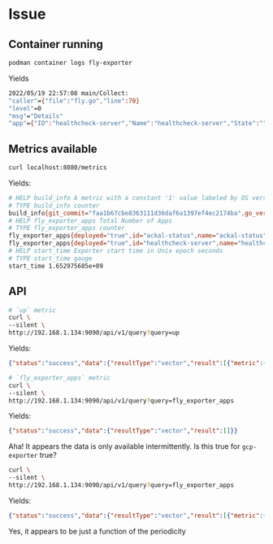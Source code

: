 # Issue

## Container running

```bash
podman container logs fly-exporter
```
Yields

```bash
2022/05/19 22:57:08 main/Collect:
"caller"={"file":"fly.go","line":70}
"level"=0
"msg"="Details"
"app"={"ID":"healthcheck-server","Name":"healthcheck-server","State":"","Status":"running","Deployed":true,"Hostname":"healthcheck-server.fly.dev",...}
```

## Metrics available

```bash
curl localhost:8080/metrics
```
Yields:
```bash
# HELP build_info A metric with a constant '1' value labeled by OS version, Go version, and the Git commit of the exporter
# TYPE build_info counter
build_info{git_commit="faa1b67cbe8363111d36daf6a1397ef4ec2174ba",go_version="go1.18.2",os_version="5.15.32-v8+"} 1
# HELP fly_exporter_apps Total Number of Apps
# TYPE fly_exporter_apps counter
fly_exporter_apps{deployed="true",id="ackal-status",name="ackal-status",org_slug="personal",status="running"} 1
fly_exporter_apps{deployed="true",id="healthcheck-server",name="healthcheck-server",org_slug="personal",status="running"} 1
# HELP start_time Exporter start time in Unix epoch seconds
# TYPE start_time gauge
start_time 1.652975685e+09
```

## API

```bash
# `up` metric
curl \
--silent \
http://192.168.1.134:9090/api/v1/query?query=up
```
Yields:
```JSON
{"status":"success","data":{"resultType":"vector","result":[{"metric":{"__name__":"up","instance":"localhost:9090","job":"prometheus-server"},"value":[1652992714.048,"1"]},{"metric":{"__name__":"up","instance":"localhost:9093","job":"alertmanager"},"value":[1652992714.048,"1"]}]}}
```

```bash
# `fly_exporter_apps` metric
curl \
--silent \
http://192.168.1.134:9090/api/v1/query?query=fly_exporter_apps
```
Yields:
```JSON
{"status":"success","data":{"resultType":"vector","result":[]}}
```

Aha! It appears the data is only available intermittently. Is this true for `gcp-exporter` true?

```bash
curl \
--silent \
http://192.168.1.134:9090/api/v1/query?query=fly_exporter_apps
```
Yields:
```JSON
{"status":"success","data":{"resultType":"vector","result":[{"metric":{"__name__":"fly_exporter_apps","deployed":"true","id":"ackal-status","instance":"localhost:8080","job":"fly_exporter","name":"ackal-status","org_slug":"personal","status":"running"},"value":[1653002542.421,"1"]},{"metric":{"__name__":"fly_exporter_apps","deployed":"true","id":"healthcheck-server","instance":"localhost:8080","job":"fly_exporter","name":"healthcheck-server","org_slug":"personal","status":"running"},"value":[1653002542.421,"1"]}]}}
```

Yes, it appears to be just a function of the periodicity